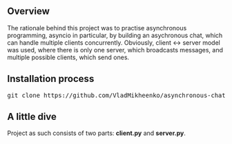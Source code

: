 ## Overview
The rationale behind this project was to practise asynchronous programming, asyncio in particular, by building an asychronous chat, which can handle multiple clients concurrently. Obviously, client <-> server model was used, where there is only one server, which broadcasts messages, and multiple possible clients, which send ones.

## Installation process
<pre>
git clone https://github.com/VladMikheenko/asynchronous-chat.git
</pre>

## A little dive
Project as such consists of two parts: **client.py** and **server.py**.
